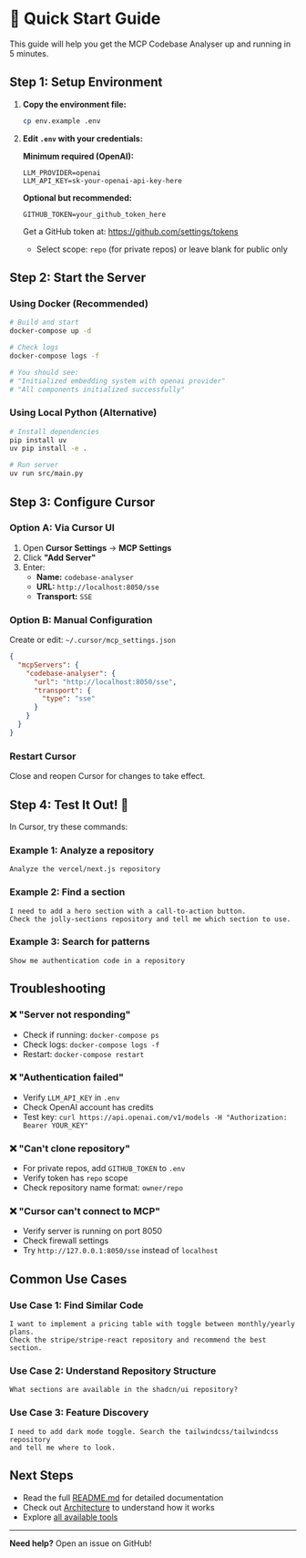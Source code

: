 # 🚀 Quick Start Guide

This guide will help you get the MCP Codebase Analyser up and running in 5 minutes.

## Step 1: Setup Environment

1. **Copy the environment file:**
   ```bash
   cp env.example .env
   ```

2. **Edit `.env` with your credentials:**
   
   **Minimum required (OpenAI):**
   ```env
   LLM_PROVIDER=openai
   LLM_API_KEY=sk-your-openai-api-key-here
   ```

   **Optional but recommended:**
   ```env
   GITHUB_TOKEN=your_github_token_here
   ```
   
   Get a GitHub token at: https://github.com/settings/tokens
   - Select scope: `repo` (for private repos) or leave blank for public only

## Step 2: Start the Server

### Using Docker (Recommended)

```bash
# Build and start
docker-compose up -d

# Check logs
docker-compose logs -f

# You should see:
# "Initialized embedding system with openai provider"
# "All components initialized successfully"
```

### Using Local Python (Alternative)

```bash
# Install dependencies
pip install uv
uv pip install -e .

# Run server
uv run src/main.py
```

## Step 3: Configure Cursor

### Option A: Via Cursor UI

1. Open **Cursor Settings** → **MCP Settings**
2. Click **"Add Server"**
3. Enter:
   - **Name:** `codebase-analyser`
   - **URL:** `http://localhost:8050/sse`
   - **Transport:** `SSE`

### Option B: Manual Configuration

Create or edit: `~/.cursor/mcp_settings.json`

```json
{
  "mcpServers": {
    "codebase-analyser": {
      "url": "http://localhost:8050/sse",
      "transport": {
        "type": "sse"
      }
    }
  }
}
```

### Restart Cursor

Close and reopen Cursor for changes to take effect.

## Step 4: Test It Out! 🎉

In Cursor, try these commands:

### Example 1: Analyze a repository
```
Analyze the vercel/next.js repository
```

### Example 2: Find a section
```
I need to add a hero section with a call-to-action button. 
Check the jolly-sections repository and tell me which section to use.
```

### Example 3: Search for patterns
```
Show me authentication code in a repository
```

## Troubleshooting

### ❌ "Server not responding"
- Check if running: `docker-compose ps`
- Check logs: `docker-compose logs -f`
- Restart: `docker-compose restart`

### ❌ "Authentication failed"
- Verify `LLM_API_KEY` in `.env`
- Check OpenAI account has credits
- Test key: `curl https://api.openai.com/v1/models -H "Authorization: Bearer YOUR_KEY"`

### ❌ "Can't clone repository"
- For private repos, add `GITHUB_TOKEN` to `.env`
- Verify token has `repo` scope
- Check repository name format: `owner/repo`

### ❌ "Cursor can't connect to MCP"
- Verify server is running on port 8050
- Check firewall settings
- Try `http://127.0.0.1:8050/sse` instead of `localhost`

## Common Use Cases

### Use Case 1: Find Similar Code
```
I want to implement a pricing table with toggle between monthly/yearly plans.
Check the stripe/stripe-react repository and recommend the best section.
```

### Use Case 2: Understand Repository Structure
```
What sections are available in the shadcn/ui repository?
```

### Use Case 3: Feature Discovery
```
I need to add dark mode toggle. Search the tailwindcss/tailwindcss repository
and tell me where to look.
```

## Next Steps

- Read the full [README.md](README.md) for detailed documentation
- Check out [Architecture](README.md#-architecture) to understand how it works
- Explore [all available tools](README.md#-available-mcp-tools)

---

**Need help?** Open an issue on GitHub!

